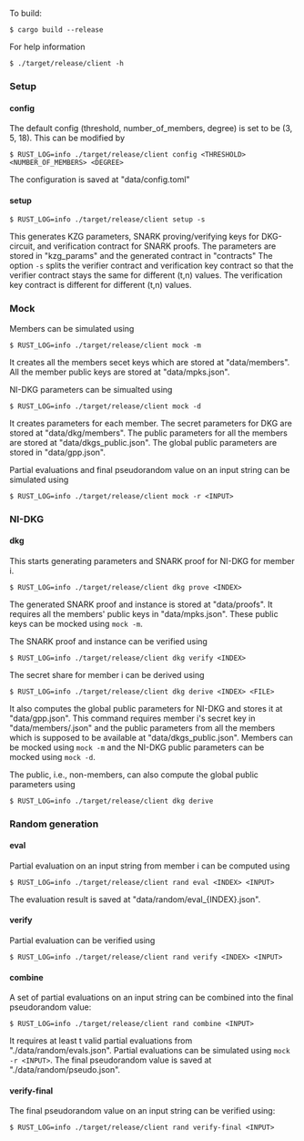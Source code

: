 To build: 

```
$ cargo build --release
```

For help information
```
$ ./target/release/client -h
```

### Setup
#### config 
The default config (threshold, number_of_members, degree) is set to be (3, 5, 18). This can be modified by 
```
$ RUST_LOG=info ./target/release/client config <THRESHOLD> <NUMBER_OF_MEMBERS> <DEGREE>
```
The configuration is saved at "data/config.toml"

#### setup
```
$ RUST_LOG=info ./target/release/client setup -s
```
This generates KZG parameters, SNARK proving/verifying keys for DKG-circuit, and verification contract for SNARK proofs. 
The parameters are stored in "kzg_params" and the generated contract in "contracts"
The option `-s` splits the verifier contract and verification key contract so that the verifier contract stays the same for different (t,n) values.
The verification key contract is different for different (t,n) values. 

### Mock
Members can be simulated using
```
$ RUST_LOG=info ./target/release/client mock -m
```
It creates all the members secet keys which are stored at "data/members".
All the member public keys are stored at "data/mpks.json".

NI-DKG parameters can be simualted using
```
$ RUST_LOG=info ./target/release/client mock -d
```
It creates parameters for each member. The secret parameters for DKG are stored at "data/dkg/members".
The public parameters for all the members are stored at "data/dkgs_public.json".
The global public parameters are stored in "data/gpp.json".

Partial evaluations and final pseudorandom value on an input string can be simulated using 
```
$ RUST_LOG=info ./target/release/client mock -r <INPUT>
```


### NI-DKG
#### dkg
This starts generating parameters and SNARK proof for NI-DKG for member i.
```
$ RUST_LOG=info ./target/release/client dkg prove <INDEX>
```
The generated SNARK proof and instance is stored at "data/proofs".
It requires all the members' public keys in "data/mpks.json". 
These public keys can be mocked using `mock -m`. 

The SNARK proof and instance can be verified using
```
$ RUST_LOG=info ./target/release/client dkg verify <INDEX>
```
The secret share for member i can be derived using
```
$ RUST_LOG=info ./target/release/client dkg derive <INDEX> <FILE>
```
It also computes the global public parameters for NI-DKG and stores it at "data/gpp.json". 
This command requires member i's secret key in "data/members/<FILE>.json" and the public parameters from all the members which 
is supposed to be available at "data/dkgs_public.json".
Members can be mocked using `mock -m` and the NI-DKG public 
parameters can be mocked using `mock -d`.

The public, i.e., non-members, can also compute the global public parameters using
```
$ RUST_LOG=info ./target/release/client dkg derive
```

### Random generation
#### eval
Partial evaluation on an input string from member i can be computed using
```
$ RUST_LOG=info ./target/release/client rand eval <INDEX> <INPUT>
```
The evaluation result is saved at "data/random/eval_{INDEX}.json". 

#### verify
Partial evaluation can be verified using
```
$ RUST_LOG=info ./target/release/client rand verify <INDEX> <INPUT>
```

#### combine
A set of partial evaluations on an input string can be combined into the final pseudorandom value: 
```
$ RUST_LOG=info ./target/release/client rand combine <INPUT>
```
It requires at least t valid partial evaluations from "./data/random/evals.json".
Partial evaluations can be simulated using `mock -r <INPUT>`.
The final pseudorandom value is saved at "./data/random/pseudo.json".

#### verify-final
The final pseudorandom value on an input string can be verified using:
```
$ RUST_LOG=info ./target/release/client rand verify-final <INPUT>
```